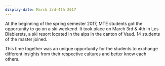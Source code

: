 ```yaml
---
display-date: March 3rd-4th 2017
---
```

At the beginning of the spring semester 2017, MTE students got the opportunity to go on a ski weekend. It took place on March 3rd & 4th in Les Diablerets, a ski resort located in the alps in the canton of Vaud. 14 students of the master joined.

This time together was an unique opportunity for the students to exchange different insights from their respective cultures and better know each others.